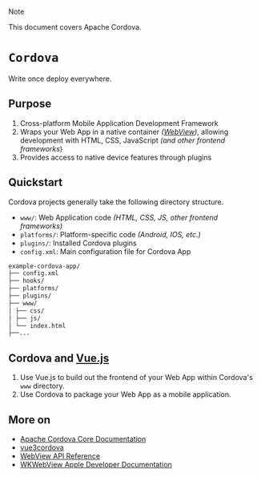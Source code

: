 > [!NOTE]
> This document covers Apache Cordova.

# `Cordova`

Write once deploy everywhere.

## Purpose

1. Cross-platform Mobile Application Development Framework
2. Wraps your Web App in a native container *([WebView](https://en.wikipedia.org/wiki/WebView))*, allowing development with HTML, CSS, JavaScript *(and other frontend frameworks*)
3. Provides access to native device features through plugins

## Quickstart

Cordova projects generally take the following directory structure.

* `www/`: Web Application code *(HTML, CSS, JS, other frontend frameworks)*
* `platforms/`: Platform-specific code *(Android, IOS, etc.)*
* `plugins/`: Installed Cordova plugins
* `config.xml`: Main configuration file for Cordova App

```txt
example-cordova-app/
├── config.xml
├── hooks/
├── platforms/
├── plugins/
├── www/
│ ├── css/
│ ├── js/
│ └── index.html
├──...
```

## Cordova and [Vue.js](https://vuejs.org/)

1. Use Vue.js to build out the frontend of your Web App within Cordova's `www` directory.
2. Use Cordova to package your Web App as a mobile application.

## More on

* [Apache Cordova Core Documentation](https://cordova.apache.org/docs/en/latest/)
* [vue3cordova](https://github.com/waliente/vue3cordova)
* [WebView API Reference](https://developer.android.com/reference/android/webkit/WebView)
* [WKWebView Apple Developer Documentation](https://developer.apple.com/documentation/webkit/wkwebview)